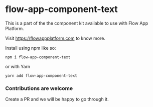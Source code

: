 # flow-app-component-text

This is a part of the the component kit available to use with Flow App Platform.

Visit https://flowappplatform.com to know more.

Install using npm like so:
```
npm i flow-app-component-text
```

or with Yarn

```
yarn add flow-app-component-text
```

### Contributions are welcome
Create a PR and we will be happy to go through it.